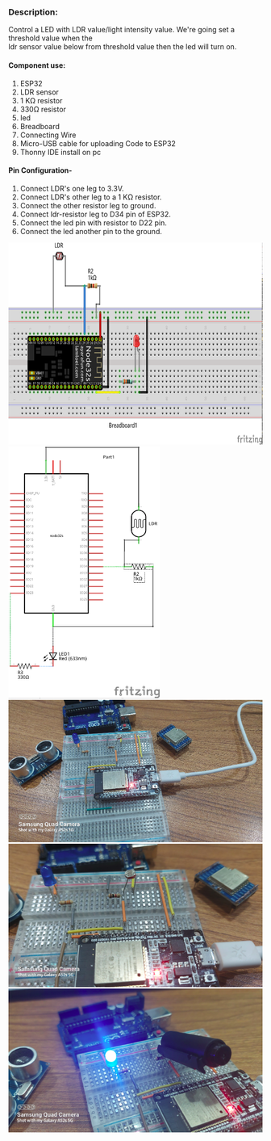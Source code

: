 <h3>Description:</h3>
<p>Control a LED with LDR value/light intensity value. We're going set a threshold value when the <br>
ldr sensor value below from threshold value then the led will turn on.</p>

<h4>Component use:</h4>
<p>
<ol>
<li>ESP32</li>
<li>LDR sensor</li>
<li>1 KΩ resistor</li>
<li>330Ω resistor</li>
<li>led</li>
<li>Breadboard</li>
<li>Connecting Wire</li>
<li>Micro-USB cable for uploading Code to ESP32</li>
<li>Thonny IDE install on pc</li>
</ol>
</p>

<h4>Pin Configuration- </h4>
<p>
<ol>
<li> Connect LDR's one leg  to 3.3V.</li>
<li> Connect LDR's other leg  to a 1 KΩ resistor.</li>
<li> Connect the other resistor leg to ground.</li>
<li> Connect ldr-resistor leg to D34 pin of ESP32.</li>
<li> Connect the led pin with resistor to D22 pin. </li>
<li> Connect the led another pin to the ground. </li>
</ol>
</p>

<img src = "Images/circuit_diagram.png" width="600" height = "400">
<img src = "Images/schematic_diagram.png" width="300" height = "500">

<img src = "Images/image1.png">
<img src = "Images/image2.png">
<img src = "Images/image3.png">
